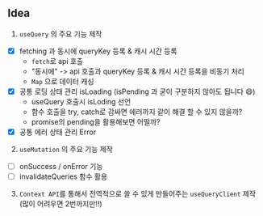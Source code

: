 ## Idea

1. `useQuery` 의 주요 기능 제작

- [x] fetching 과 동시에 queryKey 등록 & 캐시 시간 등록
  - `fetch`로 api 호출
  - "동시에" -> api 호출과 queryKey 등록 & 캐시 시간 등록을 비동기 처리
  - `Map` 으로 데이터 캐싱
- [x] 공통 로딩 상태 관리 isLoading (isPending 과 굳이 구분하지 않아도 됩니다 😄)
  - useQuery 호출시 isLoding 선언
  - 함수 호출을 try, catch로 감싸면 에러까지 같이 해결 할 수 있지 않을까?
  - promise의 pending을 활용해보면 어떨까?
- [x] 공통 에러 상태 관리 Error

2. `useMutation` 의 주요 기능 제작

- [ ] onSuccess / onError 기능
- [ ] invalidateQueries 함수 활용

3. `Context API`를 통해서 전역적으로 쓸 수 있게 만들어주는 `useQueryClient` 제작 (많이 어려우면 2번까지만!!)
